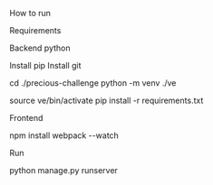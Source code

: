 How to run

Requirements

Backend python

Install pip
Install git

cd ./precious-challenge
python -m venv ./ve

source ve/bin/activate
pip install -r requirements.txt

Frontend

npm install
webpack --watch

Run 

python manage.py runserver
